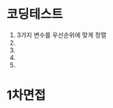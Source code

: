 


# 코딩테스트
1. 3가지 변수를 우선순위에 맞게 정렬
2.  
3.  
4.  
5. 

# 1차면접


<!--stackedit_data:
eyJoaXN0b3J5IjpbNDU2MDA5NzMyXX0=
-->